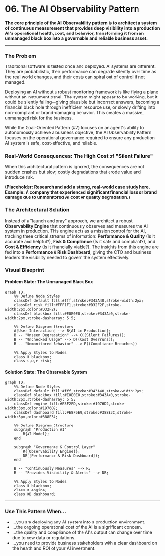 # 06. The AI Observability Pattern

**The core principle of the AI Observability pattern is to architect a system of continuous measurement that provides deep visibility into a production AI's operational health, cost, and behavior, transforming it from an unmanaged black box into a governable and reliable business asset.**

---

### The Problem

Traditional software is tested once and deployed. AI systems are different. They are probabilistic, their performance can degrade silently over time as the real world changes, and their costs can spiral out of control if not managed.

Deploying an AI without a robust monitoring framework is like flying a plane without an instrument panel. The system might appear to be working, but it could be silently failing—giving plausible but incorrect answers, becoming a financial black hole through inefficient resource use, or slowly drifting into non-compliant or brand-damaging behavior. This creates a massive, unmanaged risk for the business.

While the Goal-Oriented Pattern (#7) focuses on an agent's ability to autonomously achieve a business objective, the AI Observability Pattern focuses on the operational governance required to ensure any production AI system is safe, cost-effective, and reliable.

### Real-World Consequences: The High Cost of "Silent Failure"

When this architectural pattern is ignored, the consequences are not sudden crashes but slow, costly degradations that erode value and introduce risk.

**(Placeholder: Research and add a strong, real-world case study here. Example: A company that experienced significant financial loss or brand damage due to unmonitored AI cost or quality degradation.)**

### The Architectural Solution

Instead of a "launch and pray" approach, we architect a robust **Observability Engine** that continuously observes and measures the AI system in production. This engine acts as a mission control for the AI, tracking three critical streams of information: **Performance & Quality** (Is it accurate and helpful?), **Risk & Compliance** (Is it safe and compliant?), and **Cost & Efficiency** (Is it financially viable?). The insights from this engine are fed into a **Performance & Risk Dashboard**, giving the CTO and business leaders the visibility needed to govern the system effectively.

### Visual Blueprint

#### Problem State: The Unmanaged Black Box

```mermaid
graph TD;
    %% Define Node Styles
    classDef default fill:#fff,stroke:#343A40,stroke-width:2px;
    classDef risk fill:#FFF1F1,stroke:#D32F2F,stroke-width:2px,color:#D32F2F;
    classDef blackbox fill:#E0E0E0,stroke:#343A40,stroke-width:2px,stroke-dasharray: 5 5;

    %% Define Diagram Structure
    A[User Interaction] --> B{AI in Production};
    B -- "Unseen Degradation" --> C((Silent Failures));
    B -- "Unchecked Usage" --> D((Cost Overruns));
    B -- "Unmonitored Behavior" --> E((Compliance Breaches));

    %% Apply Styles to Nodes
    class B blackbox;
    class C,D,E risk;
```

#### Solution State: The Observable System

```mermaid
graph TD;
    %% Define Node Styles
    classDef default fill:#fff,stroke:#343A40,stroke-width:2px;
    classDef blackbox fill:#E0E0E0,stroke:#343A40,stroke-width:2px,stroke-dasharray: 5 5;
    classDef engine fill:#E3F2FD,stroke:#1976D2,stroke-width:3px,color:#1976D2;
    classDef dashboard fill:#E8F5E9,stroke:#388E3C,stroke-width:3px,color:#388E3C;

    %% Define Diagram Structure
    subgraph "Production AI"
        B{AI Model};
    end

    subgraph "Governance & Control Layer"
        R{{Observability Engine}};
        DB([Performance & Risk Dashboard]);
    end

    B -- "Continuously Measures" --> R;
    R -- "Provides Visibility & Alerts" --> DB;

    %% Apply Styles to Nodes
    class B blackbox;
    class R engine;
    class DB dashboard;
```

---

### Use This Pattern When...

- ...you are deploying any AI system into a production environment.
- ...the ongoing operational cost of the AI is a significant concern.
- ...the quality and compliance of the AI's output can change over time due to new data or regulations.
- ...you need to provide business stakeholders with a clear dashboard on the health and ROI of your AI investment.
